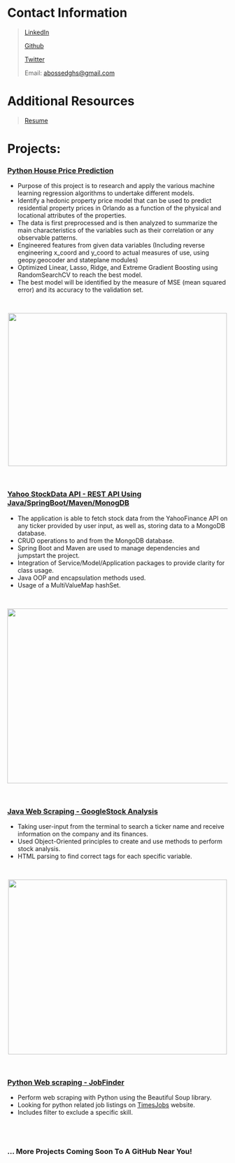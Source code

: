 
# Contact Information
> 
> [LinkedIn](https://www.linkedin.com/in/sawmonabo)
> 
> [Github](https://github.com/Sawmonabo)
> 
> [Twitter](https://twitter.com/Sawmonabo)
> 
> Email: abossedghs@gmail.com

# Additional Resources
> [Resume](https://github.com/Sawmonabo/SawmonAbo_Portfolio/files/8448381/resume.pdf)

# Projects:

### [Python House Price Prediction](https://github.com/Sawmonabo/HousePricePrediction)
* Purpose of this project is to research and apply the various machine learning regression algorithms to undertake different models.
* Identify a hedonic property price model that can be used to predict residential property prices in Orlando as a function of the physical and locational attributes of the properties. 
* The data is first preprocessed and is then analyzed to summarize the main characteristics of the variables such as their correlation or any observable patterns.
* Engineered features from given data variables (Including reverse engineering x_coord and y_coord to actual measures of use, using geopy.geocoder and stateplane modules)
* Optimized Linear, Lasso, Ridge, and Extreme Gradient Boosting using RandomSearchCV to reach the best model.
* The best model will be identified by the measure of MSE (mean squared error) and its accuracy to the validation set.

<br />

<p align="center">
  <img width="500" height="350" src="https://user-images.githubusercontent.com/77422313/162089911-9a4bd427-f625-41de-a376-6a99b23884af.png">
</p>

<br />

### [Yahoo StockData API - REST API Using Java/SpringBoot/Maven/MonogDB](https://github.com/Sawmonabo/StockData)
*  The application is able to fetch stock data from the YahooFinance API on any ticker provided by user input, as well as, storing data to a MongoDB database. 
*  CRUD operations to and from the MongoDB database.
*  Spring Boot and Maven are used to manage dependencies and jumpstart the project.
*  Integration of Service/Model/Application packages to provide clarity for class usage.
*  Java OOP and encapsulation methods used.
*  Usage of a MultiValueMap hashSet.

<!-- ![68747470733a2f2f696d672e796f75747562652e636f6d2f76692f4e524a43395552727a71732f6d617872657364656661756c742e6a7067](https://user-images.githubusercontent.com/77422313/165886362-1cba06c9-c029-4a54-b46a-970e33c45325.jpeg)
 -->
<br />

<p align="center">
  <img width="800" height="400" src="https://user-images.githubusercontent.com/77422313/165886362-1cba06c9-c029-4a54-b46a-970e33c45325.jpeg">
</p>



<br />

### [Java Web Scraping - GoogleStock Analysis](https://github.com/Sawmonabo/GoogleFinance_Java_Scraping)
*  Taking user-input from the terminal to search a ticker name and receive information on the company and its finances. 
*  Used Object-Oriented principles to create and use methods to perform stock analysis.
*  HTML parsing to find correct tags for each specific variable.


<br />

<p align="center">
  <img width="500" height="400" src="https://user-images.githubusercontent.com/77422313/162590040-714b40dc-a223-4aec-82ef-e1b70642a282.jpeg">
</p>

<br />

### [Python Web scraping - JobFinder](https://github.com/Sawmonabo/WebScraper/blob/main/webScraper.py)
*  Perform web scraping with Python using the Beautiful Soup library.
*  Looking for python related job listings on [TimesJobs](https://www.timesjobs.com/) website.
*  Includes filter to exclude a specific skill.

<br />

<br />

### ... More Projects Coming Soon To A GitHub Near You!
